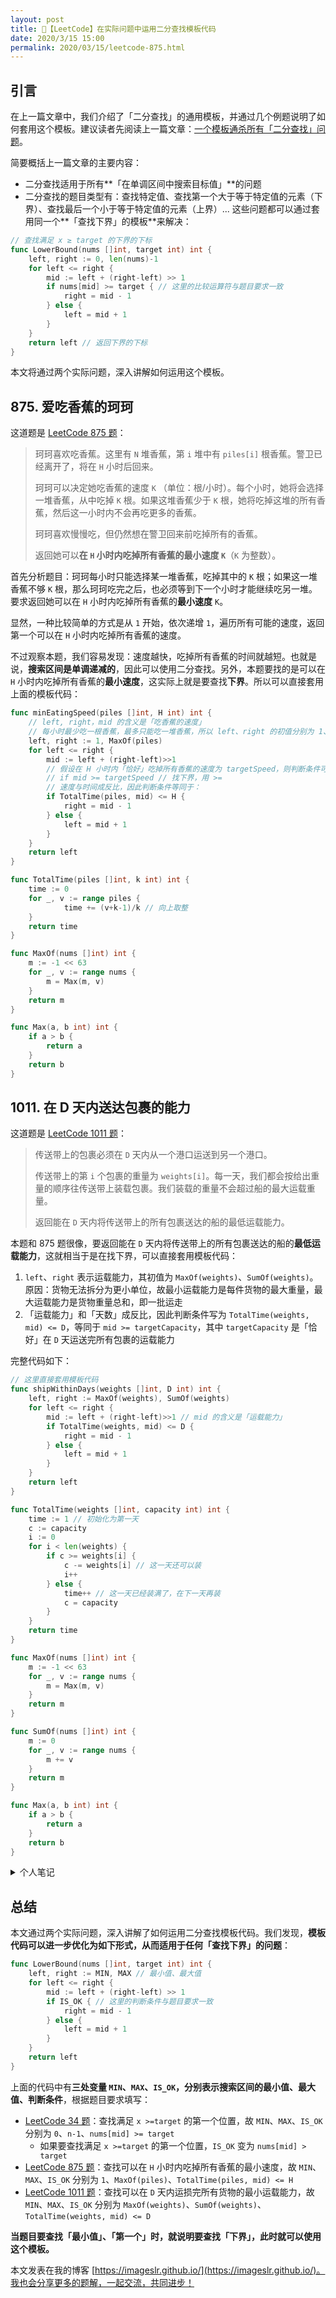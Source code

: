 ```yaml
---
layout: post
title: 📝【LeetCode】在实际问题中运用二分查找模板代码
date: 2020/3/15 15:00
permalink: 2020/03/15/leetcode-875.html
---
```


## 引言
在上一篇文章中，我们介绍了「二分查找」的通用模板，并通过几个例题说明了如何套用这个模板。建议读者先阅读上一篇文章：[一个模板通杀所有「二分查找」问题](https://imageslr.github.io/2020/03/15/binary-search.html)。

简要概括上一篇文章的主要内容：
* 二分查找适用于所有**「在单调区间中搜索目标值」**的问题
* 二分查找的题目类型有：查找特定值、查找第一个大于等于特定值的元素（下界）、查找最后一个小于等于特定值的元素（上界）... 这些问题都可以通过套用同一个**「查找下界」的模板**来解决：

```go
// 查找满足 x ≥ target 的下界的下标
func LowerBound(nums []int, target int) int {
    left, right := 0, len(nums)-1
    for left <= right {
        mid := left + (right-left) >> 1
        if nums[mid] >= target { // 这里的比较运算符与题目要求一致
            right = mid - 1
        } else {
            left = mid + 1
        }
    }
    return left // 返回下界的下标
}
```

本文将通过两个实际问题，深入讲解如何运用这个模板。

## 875. 爱吃香蕉的珂珂
这道题是 [LeetCode 875 题](https://leetcode-cn.com/problems/koko-eating-bananas/)：

> 珂珂喜欢吃香蕉。这里有 `N` 堆香蕉，第 `i` 堆中有 `piles[i]` 根香蕉。警卫已经离开了，将在 `H` 小时后回来。
>
> 珂珂可以决定她吃香蕉的速度 `K` （单位：根/小时）。每个小时，她将会选择一堆香蕉，从中吃掉 `K` 根。如果这堆香蕉少于 `K` 根，她将吃掉这堆的所有香蕉，然后这一小时内不会再吃更多的香蕉。  
>
> 珂珂喜欢慢慢吃，但仍然想在警卫回来前吃掉所有的香蕉。
>
> 返回她可以**在 `H` 小时内吃掉所有香蕉的最小速度 `K`**（`K` 为整数）。

首先分析题目：珂珂每小时只能选择某一堆香蕉，吃掉其中的 `K` 根；如果这一堆香蕉不够 `K` 根，那么珂珂吃完之后，也必须等到下一个小时才能继续吃另一堆。要求返回她可以在 `H` 小时内吃掉所有香蕉的**最小速度** `K`。

显然，一种比较简单的方式是从 `1` 开始，依次递增 `1`，遍历所有可能的速度，返回第一个可以在 `H` 小时内吃掉所有香蕉的速度。

不过观察本题，我们容易发现：速度越快，吃掉所有香蕉的时间就越短。也就是说，**搜索区间是单调递减的**，因此可以使用二分查找。另外，本题要找的是可以在 `H` 小时内吃掉所有香蕉的**最小速度**，这实际上就是要查找**下界**。所以可以直接套用上面的模板代码：
```go
func minEatingSpeed(piles []int, H int) int {
	// left, right，mid 的含义是「吃香蕉的速度」
	// 每小时最少吃一根香蕉，最多只能吃一堆香蕉，所以 left、right 的初值分别为 1、MaxOf(piles)
	left, right := 1, MaxOf(piles)
	for left <= right {
		mid := left + (right-left)>>1
		// 假设在 H 小时内「恰好」吃掉所有香蕉的速度为 targetSpeed，则判断条件可以写为：
		// if mid >= targetSpeed // 找下界，用 >=
		// 速度与时间成反比，因此判断条件等同于：
		if TotalTime(piles, mid) <= H {
			right = mid - 1
		} else {
			left = mid + 1
		}
	}
	return left
}

func TotalTime(piles []int, k int) int {
	time := 0
	for _, v := range piles {
    		time += (v+k-1)/k // 向上取整
	}
	return time
}

func MaxOf(nums []int) int {
	m := -1 << 63
	for _, v := range nums {
		m = Max(m, v)
	}
	return m
}

func Max(a, b int) int {
	if a > b {
		return a
	}
	return b
}
```

## 1011. 在 D 天内送达包裹的能力
这道题是 [LeetCode 1011 题](https://leetcode-cn.com/problems/capacity-to-ship-packages-within-d-days/)：

> 传送带上的包裹必须在 `D` 天内从一个港口运送到另一个港口。
>
> 传送带上的第 `i` 个包裹的重量为 `weights[i]`。每一天，我们都会按给出重量的顺序往传送带上装载包裹。我们装载的重量不会超过船的最大运载重量。
>
> 返回能在 `D` 天内将传送带上的所有包裹送达的船的最低运载能力。

本题和 875 题很像，要返回能在 `D` 天内将传送带上的所有包裹送达的船的**最低运载能力**，这就相当于是在找下界，可以直接套用模板代码：
1. `left`、`right` 表示运载能力，其初值为 `MaxOf(weights)`、`SumOf(weights)`。原因：货物无法拆分为更小单位，故最小运载能力是每件货物的最大重量，最大运载能力是货物重量总和，即一批运走
2. 「运载能力」和「天数」成反比，因此判断条件写为 `TotalTime(weights, mid) <= D`，等同于 `mid >= targetCapacity`，其中 `targetCapacity` 是「恰好」在 `D` 天运送完所有包裹的运载能力

完整代码如下：
```go
// 这里直接套用模板代码
func shipWithinDays(weights []int, D int) int {
	left, right := MaxOf(weights), SumOf(weights)
	for left <= right {
		mid := left + (right-left)>>1 // mid 的含义是「运载能力」
		if TotalTime(weights, mid) <= D {
			right = mid - 1
		} else {
			left = mid + 1
		}
	}
	return left
}

func TotalTime(weights []int, capacity int) int {
	time := 1 // 初始化为第一天
	c := capacity
	i := 0
	for i < len(weights) {
		if c >= weights[i] {
			c -= weights[i] // 这一天还可以装
			i++
		} else {
			time++ // 这一天已经装满了，在下一天再装
			c = capacity
		}
	}
	return time
}

func MaxOf(nums []int) int {
	m := -1 << 63
	for _, v := range nums {
		m = Max(m, v)
	}
	return m
}

func SumOf(nums []int) int {
	m := 0
	for _, v := range nums {
		m += v
	}
	return m
}

func Max(a, b int) int {
	if a > b {
		return a
	}
	return b
}
```

<details markdown="1">
<summary>个人笔记</summary>
这里 `for` 循环的 `left <= right` 换成 `left < right` 也可以。 
后者可以理解为「左闭右开」区间。这道题里，`left`、`right` 既是要找下界的“值”，也是区间的“下标”。而「左闭右开」的写法里，下标是可以取到左右端点的，所以即使换成 `left < right`，`left` 也还是可以取到 `sum`。  
`<=` 的写法相当于是包含了 `<` 的写法，最后会多一步计算。换成 `<` 后可以节省 4ms。
</details>

## 总结
本文通过两个实际问题，深入讲解了如何运用二分查找模板代码。我们发现，**模板代码可以进一步优化为如下形式，从而适用于任何「查找下界」的问题**：
```go
func LowerBound(nums []int, target int) int {
    left, right := MIN, MAX // 最小值、最大值
    for left <= right {
        mid := left + (right-left) >> 1
        if IS_OK { // 这里的判断条件与题目要求一致
            right = mid - 1
        } else {
            left = mid + 1
        }
    }
    return left
}
```

上面的代码中有**三处变量 `MIN`、`MAX`、`IS_OK`，分别表示搜索区间的最小值、最大值、判断条件**，根据题目要求填写：
* [LeetCode 34 题](https://leetcode-cn.com/problems/find-first-and-last-position-of-element-in-sorted-array/)：查找满足 `x >=target` 的第一个位置，故 `MIN`、`MAX`、`IS_OK` 分别为 `0`、`n-1`、`nums[mid] >= target`
    * 如果要查找满足 `x >=target` 的第一个位置，`IS_OK` 变为 `nums[mid] > target`
* [LeetCode 875 题](https://leetcode-cn.com/problems/koko-eating-bananas/)：查找可以在 `H` 小时内吃掉所有香蕉的最小速度，故 `MIN`、`MAX`、`IS_OK` 分别为 `1`、`MaxOf(piles)`、`TotalTime(piles, mid) <= H`
* [LeetCode 1011 题](https://leetcode-cn.com/problems/capacity-to-ship-packages-within-d-days/)：查找可以在 `D`  天内运损完所有货物的最小运载能力，故 `MIN`、`MAX`、`IS_OK` 分别为 `MaxOf(weights)`、`SumOf(weights)`、`TotalTime(weights, mid) <= D`

**当题目要查找「最小值」、「第一个」时，就说明要查找「下界」，此时就可以使用这个模板。**

本文发表在我的博客 [https://imageslr.github.io/](https://imageslr.github.io/)。我也会分享更多的题解，一起交流，共同进步！